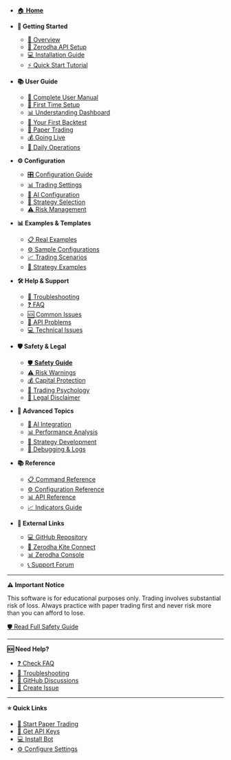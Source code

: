 <!-- _sidebar.md -->

* [🏠 **Home**](/)

* **🚀 Getting Started**
  * [📖 Overview](README)
  * [🔐 Zerodha API Setup](ZERODHA_SETUP_GUIDE)
  * [💻 Installation Guide](INSTALLATION_GUIDE)
  * [⚡ Quick Start Tutorial](quick-start)

* **📚 User Guide**
  * [📖 Complete User Manual](USER_MANUAL)
  * [🎪 First Time Setup](USER_MANUAL#first-time-setup)
  * [📊 Understanding Dashboard](USER_MANUAL#understanding-the-dashboard)
  * [🧪 Your First Backtest](USER_MANUAL#your-first-backtest)
  * [🎪 Paper Trading](USER_MANUAL#paper-trading-guide)
  * [💰 Going Live](USER_MANUAL#going-live)
  * [📅 Daily Operations](USER_MANUAL#daily-operations)

* **⚙️ Configuration**
  * [🎛️ Configuration Guide](CONFIGURATION_GUIDE)
  * [📊 Trading Settings](configuration/trading-settings)
  * [🤖 AI Configuration](configuration/ai-settings)
  * [🎯 Strategy Selection](configuration/strategies)
  * [⚠️ Risk Management](configuration/risk-management)

* **📊 Examples & Templates**
  * [📋 Real Examples](EXAMPLES)
  * [⚙️ Sample Configurations](examples/sample-configs)
  * [📈 Trading Scenarios](examples/trading-scenarios)
  * [🎯 Strategy Examples](examples/strategies)

* **🛠️ Help & Support**
  * [🔧 Troubleshooting](TROUBLESHOOTING)
  * [❓ FAQ](FAQ)
  * [🆘 Common Issues](troubleshooting/common-issues)
  * [🔑 API Problems](troubleshooting/api-issues)
  * [💻 Technical Issues](troubleshooting/technical)

* **🛡️ Safety & Legal**
  * [🛡️ **Safety Guide**](SAFETY_GUIDE)
  * [⚠️ Risk Warnings](safety/risk-warnings)
  * [💰 Capital Protection](safety/capital-protection)
  * [🧠 Trading Psychology](safety/psychology)
  * [📜 Legal Disclaimer](safety/legal)

* **🔧 Advanced Topics**
  * [🤖 AI Integration](advanced/ai-integration)
  * [📊 Performance Analysis](advanced/performance-analysis)
  * [🔄 Strategy Development](advanced/strategy-development)
  * [🐛 Debugging & Logs](advanced/debugging)

* **📚 Reference**
  * [📋 Command Reference](reference/commands)
  * [⚙️ Configuration Reference](reference/configuration)
  * [📊 API Reference](reference/api)
  * [📈 Indicators Guide](reference/indicators)

* **🔗 External Links**
  * [💻 GitHub Repository](https://github.com/himanshugupta/zerodha-ai-trading-bot)
  * [🔐 Zerodha Kite Connect](https://kite.trade/)
  * [📊 Zerodha Console](https://console.zerodha.com/)
  * [📞 Support Forum](https://github.com/himanshugupta/zerodha-ai-trading-bot/discussions)

---

**⚠️ Important Notice**

This software is for educational purposes only. Trading involves substantial risk of loss. Always practice with paper trading first and never risk more than you can afford to lose.

[🛡️ Read Full Safety Guide](SAFETY_GUIDE)

---

**🆘 Need Help?**

* [❓ Check FAQ](FAQ)
* [🔧 Troubleshooting](TROUBLESHOOTING)
* [💬 GitHub Discussions](https://github.com/himanshugupta/zerodha-ai-trading-bot/discussions)
* [📧 Create Issue](https://github.com/himanshugupta/zerodha-ai-trading-bot/issues)

---

**⭐ Quick Links**

* [🎪 Start Paper Trading](USER_MANUAL#paper-trading-guide)
* [🔐 Get API Keys](ZERODHA_SETUP_GUIDE)
* [💻 Install Bot](INSTALLATION_GUIDE)
* [⚙️ Configure Settings](CONFIGURATION_GUIDE)
